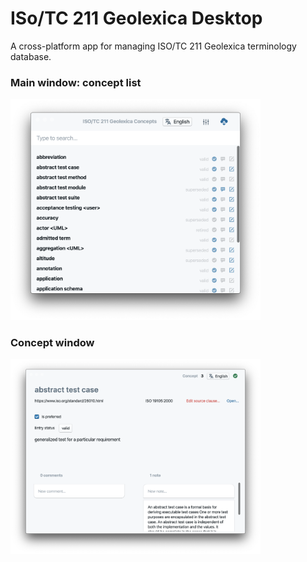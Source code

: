 # ISo/TC 211 Geolexica Desktop

A cross-platform app for managing ISO/TC 211 Geolexica terminology database.

### Main window: concept list

<img src="docs/HomeScreenshot.png?raw=true" width="400">

### Concept window

<img src="docs/ConceptScreenshot.png?raw=true" width="400">
